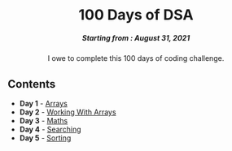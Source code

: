 <h1 align="center"> 
100 Days of DSA
</h1>
<h5 align="center">
Starting from : August 31, 2021
</h5>

<p align="center">
I owe to complete this 100 days of coding challenge.
</p>

## Contents

- <b>Day 1</b> - [Arrays](https://github.com/asthakri50/100_DAYS_OF_CODE/tree/main/Day1)
- <b>Day 2</b> - [Working With Arrays](https://github.com/asthakri50/100_DAYS_OF_CODE/tree/main/Day2)
- <b>Day 3</b> - [Maths](https://github.com/asthakri50/100_DAYS_OF_CODE/tree/main/Day3)
- <b>Day 4</b> - [Searching](https://github.com/asthakri50/100_DAYS_OF_CODE/tree/main/Day4)
- <b>Day 5</b> - [Sorting](https://github.com/asthakri50/100_DAYS_OF_CODE/tree/main/Day5)
